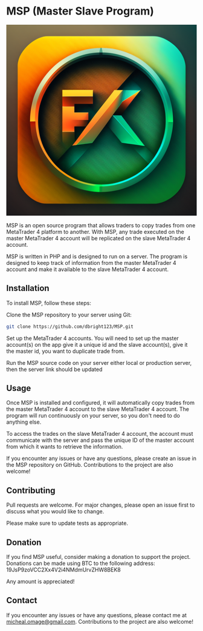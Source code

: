 # MSP (Master Slave Program)

![alt MSP Logo](https://raw.githubusercontent.com/dbright123/MSP/main/msp.png)

MSP is an open source program that allows traders to copy trades from one MetaTrader 4 platform to another. With MSP, any trade executed on the master MetaTrader 4 account will be replicated on the slave MetaTrader 4 account.

MSP is written in PHP and is designed to run on a server. The program is designed to keep track of information from the master MetaTrader 4 account and make it available to the slave MetaTrader 4 account.


## Installation

To install MSP, follow these steps:

Clone the MSP repository to your server using Git:

```bash
git clone https://github.com/dbright123/MSP.git
```
Set up the MetaTrader 4 accounts. You will need to set up the master account(s) on the app give it a unique id and the slave account(s), give it the master id, you want to duplicate trade from. 

Run the MSP source code on your server either local or production server, then the server link should be updated 

## Usage
Once MSP is installed and configured, it will automatically copy trades from the master MetaTrader 4 account to the slave MetaTrader 4 account. The program will run continuously on your server, so you don't need to do anything else.

To access the trades on the slave MetaTrader 4 account, the account must communicate with the server and pass the unique ID of the master account from which it wants to retrieve the information.

If you encounter any issues or have any questions, please create an issue in the MSP repository on GitHub. Contributions to the project are also welcome!

## Contributing

Pull requests are welcome. For major changes, please open an issue first
to discuss what you would like to change.

Please make sure to update tests as appropriate.

## Donation

If you find MSP useful, consider making a donation to support the project. Donations can be made using BTC to the following address: 19JsP9zoVCC2Xx4V2i4NMdmUrvZHW8BEK8

Any amount is appreciated!

## Contact
If you encounter any issues or have any questions, please contact me at micheal.omage@gmail.com. Contributions to the project are also welcome!